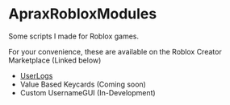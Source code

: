 # ApraxRobloxModules
Some scripts I made for Roblox games. 

For your convenience, these are available on the Roblox Creator Marketplace (Linked below)

- [UserLogs](https://www.roblox.com/library/11240575802/) 
- Value Based Keycards (Coming soon)
- Custom UsernameGUI (In-Development)
